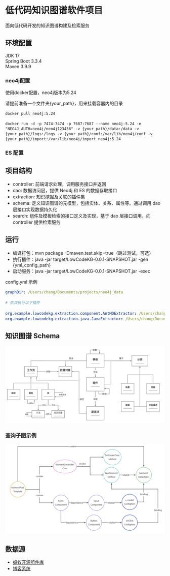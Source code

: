 # 低代码知识图谱软件项目

面向低代码开发的知识图谱构建及检索服务

## 环境配置
JDK 17 \
Spring Boot 3.3.4 \
Maven 3.9.9

### neo4j配置
使用docker配置，neo4j版本为5.24

请提前准备一个文件夹{your_path}，用来挂载容器内的目录
```
docker pull neo4j:5.24

docker run -d -p 7474:7474 -p 7687:7687 --name neo4j-5.24 -e "NEO4J_AUTH=neo4j/neo4j123456" -v {your_path}/data:/data -v {your_path}/logs:/logs -v {your_path}/conf:/var/lib/neo4j/conf -v {your_path}/import:/var/lib/neo4j/import neo4j:5.24
```

### ES 配置


## 项目结构
- controller: 前端请求处理，调用服务接口并返回
- dao: 数据访问层，提供 Neo4j 和 ES 的数据存取接口
- extraction: 知识挖掘及关联的插件集
- schema: 定义知识图谱的元模型，包括实体、关系、属性等。通过调用 dao 层接口实现数据持久化
- search: 组件及模板检索的接口定义及实现，基于 dao 层接口调用，向 controller 提供检索服务

## 运行
- 编译打包：mvn package -Dmaven.test.skip=true（跳过测试，可选）
- 执行插件：java -jar target/LowCodeKG-0.0.1-SNAPSHOT.jar -gen {yml_config_path}
- 启动服务：java -jar target/LowCodeKG-0.0.1-SNAPSHOT.jar -exec

config.yml 示例
```yaml
graphDir: /Users/chang/Documents/projects/neo4j_data

# 依次执行以下插件

org.example.lowcodekg.extraction.component.AntMDExtractor: /Users/chang/Documents/projects/ant-design/components
org.example.lowcodekg.extraction.java.JavaExtractor: /Users/chang/Documents/projects/NBlog/blog-api

```

## 知识图谱 Schema
![img_v4.png](src/main/resources/static/schema_v4.png)

### 查询子图示例
![query_example.png](src/main/resources/static/query_example.png)

## 数据源
- [蚂蚁开源组件库](https://github.com/ant-design/ant-design)
- [博客系统](https://github.com/Naccl/NBlog)